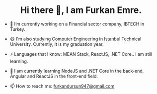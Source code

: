 <h1 align="center">Hi there 👋, I am Furkan Emre. </h1>

- 🔭 I’m currently working on a Financial sector company, IBTECH in Turkey.
 
- 😄 I'm also studying Computer Engineering in Istanbul Technical University. Currently, It is my graduation year.

- ⚡ Languages that I know: MEAN Stack, ReactJS, .NET Core.. I am still learning.
 
- 🌱 I am currently learning NodeJS and .NET Core in the back-end, Angular and ReactJS in the front-end field.
 
- 📫 How to reach me: furkandursun947@gmail.com



<!--
**furkandursun947/furkandursun947** is a ✨ _special_ ✨ repository because its `README.md` (this file) appears on your GitHub profile.

Here are some ideas to get you started:

- 🔭 I’m currently working on ...
- 🌱 I’m currently learning ...
- 👯 I’m looking to collaborate on ...
- 🤔 I’m looking for help with ...
- 💬 Ask me about ...
- 📫 How to reach me: ...
- 😄 Pronouns: ...
- ⚡ Fun fact: ...
-->
